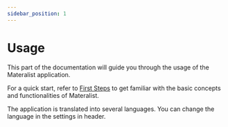 ```yaml
---
sidebar_position: 1
---
```


# Usage

This part of the documentation will guide you through the usage of the Materalist application.

For a quick start, refer to [First Steps](./first-steps.md) to get familiar with the basic concepts and functionalities of Materalist.

The application is translated into several languages. You can change the language in the settings in header.